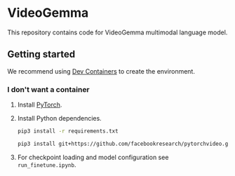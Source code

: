 # VideoGemma

This repository contains code for VideoGemma multimodal language model.

## Getting started

We recommend using [Dev Containers](https://code.visualstudio.com/docs/devcontainers/containers) to create the environment.

### I don't want a container

1. Install [PyTorch](https://pytorch.org).

2. Install Python dependencies.

    ```bash
    pip3 install -r requirements.txt
    ```

    ```bash
    pip3 install git+https://github.com/facebookresearch/pytorchvideo.git@28fe037d212663c6a24f373b94cc5d478c8c1a1d
    ```

3. For checkpoint loading and model configuration see `run_finetune.ipynb`.

